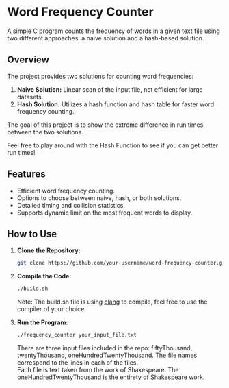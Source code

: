 # Word Frequency Counter

A simple C program counts the frequency of words in a given text file using two different approaches: a naive solution and a hash-based solution.

## Overview

The project provides two solutions for counting word frequencies:

1. **Naive Solution:** Linear scan of the input file, not efficient for large datasets.
2. **Hash Solution:** Utilizes a hash function and hash table for faster word frequency counting.

The goal of this project is to show the extreme difference in run times between the two solutions.

Feel free to play around with the Hash Function to see if you can get better run times!

## Features

- Efficient word frequency counting.
- Options to choose between naive, hash, or both solutions.
- Detailed timing and collision statistics.
- Supports dynamic limit on the most frequent words to display.

## How to Use

1. **Clone the Repository:**
   ```bash
   git clone https://github.com/your-username/word-frequency-counter.git

2. **Compile the Code:**
   ```bash
   ./build.sh
   ```
   Note: The build.sh file is using [clang](https://clang.llvm.org/) to compile, feel free to use the compiler of your choice.

3. **Run the Program:**
   ```bash
   ./frequency_counter your_input_file.txt
   ```
   There are three input files included in the repo: fiftyThousand, twentyThousand, oneHundredTwentyThousand.
   The file names correspond to the lines in each of the files.  
   Each file is text taken from the work of Shakespeare. The oneHundredTwentyThousand is the entirety of Shakespeare work.  
